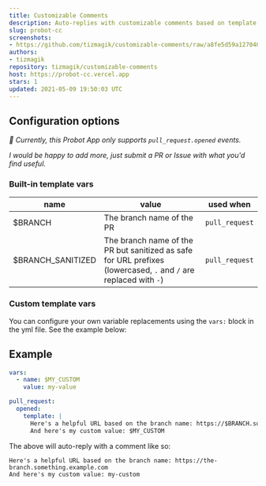 ```yaml
---
title: Customizable Comments
description: Auto-replies with customizable comments based on template vars
slug: probot-cc
screenshots:
- https://github.com/tizmagik/customizable-comments/raw/a8fe5d59a127040ab6842dbf2c681e7690970544/public/probot-cc-sample.png
authors:
- tizmagik
repository: tizmagik/customizable-comments
host: https://probot-cc.vercel.app
stars: 1
updated: 2021-05-09 19:50:03 UTC
---
```


## Configuration options

_📒 Currently, this Probot App only supports `pull_request.opened` events._

_I would be happy to add more, just submit a PR or Issue with what you'd find useful._

### Built-in template vars

| name               | value                                                                                                            | used when      |
| ------------------ | ---------------------------------------------------------------------------------------------------------------- | -------------- |
| \$BRANCH           | The branch name of the PR                                                                                        | `pull_request` |
| \$BRANCH_SANITIZED | The branch name of the PR but sanitized as safe for URL prefixes (lowercased, `.` and `/` are replaced with `-`) | `pull_request` |

### Custom template vars

You can configure your own variable replacements using the `vars:` block in the yml file. See the example below:

## Example

```yaml
vars:
  - name: $MY_CUSTOM
    value: my-value

pull_request:
  opened:
    template: |
      Here's a helpful URL based on the branch name: https://$BRANCH.something.example.com
      And here's my custom value: $MY_CUSTOM
```

The above will auto-reply with a comment like so:

```
Here's a helpful URL based on the branch name: https://the-branch.something.example.com
And here's my custom value: my-custom
```
